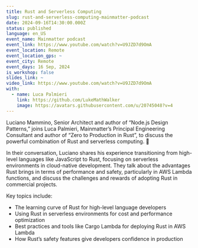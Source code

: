 ```yaml
---
title: Rust and Serverless Computing
slug: rust-and-serverless-computing-mainmatter-podcast
date: 2024-09-16T14:30:00.000Z
status: published
language: en_US
event_name: Mainmatter podcast
event_link: https://www.youtube.com/watch?v=U9JZD7d9OmA
event_location: Remote
event_location_gps: ~
event_city: Remote
event_days: 16 Sep, 2024
is_workshop: false
slides_link: ~
video_link: https://www.youtube.com/watch?v=U9JZD7d9OmA
with:
  - name: Luca Palmieri
    link: https://github.com/LukeMathWalker
    image: https://avatars.githubusercontent.com/u/20745048?v=4
---
```


Luciano Mammino, Senior Architect and author of “Node.js Design Patterns,” joins
Luca Palmieri, Mainmatter’s Principal Engineering Consultant and author of “Zero
to Production in Rust”, to discuss the powerful combination of Rust and
serverless computing. 🦀

In their conversation, Luciano shares his experience transitioning from
high-level languages like JavaScript to Rust, focusing on serverless
environments in cloud-native development. They talk about the advantages Rust
brings in terms of performance and safety, particularly in AWS Lambda functions,
and discuss the challenges and rewards of adopting Rust in commercial projects.

Key topics include:

- The learning curve of Rust for high-level language developers
- Using Rust in serverless environments for cost and performance optimization
- Best practices and tools like Cargo Lambda for deploying Rust in AWS Lambda
- How Rust’s safety features give developers confidence in production
